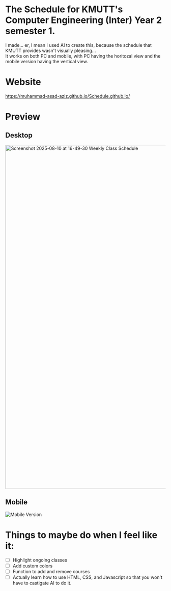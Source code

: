 # The Schedule for KMUTT's Computer Engineering (Inter) Year 2 semester 1.
I made... er, I mean I used AI to create this, because the schedule that KMUTT provides wasn't visually pleasing... <br>
It works on both PC and mobile, with PC having the horitozal view and the mobile version having the vertical view.

# Website
https://muhammad-asad-aziz.github.io/Schedule.github.io/

# Preview
## Desktop
<img width="1920" height="1080" alt="Screenshot 2025-08-10 at 16-49-30 Weekly Class Schedule" src="https://github.com/user-attachments/assets/1c3d0dfb-892a-4ce1-87c6-4ae65d19c2e0" />

## Mobile
<img width="auto" height="auto" alt="Mobile Version" src="https://github.com/user-attachments/assets/eeb9f4a6-707c-4d0d-81af-17f0a284e840" />

# Things to maybe do when I feel like it:
- [ ] Highlight ongoing classes
- [ ] Add custom colors
- [ ] Function to add and remove courses
- [ ] Actually learn how to use HTML, CSS, and Javascript so that you won't have to castigate AI to do it.  
